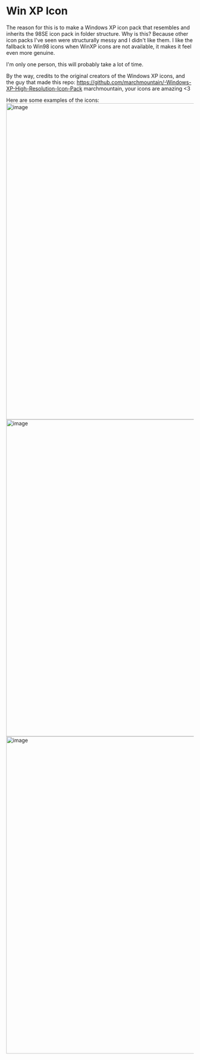 # Win XP Icon

The reason for this is to make a Windows XP icon pack that resembles and inherits the 98SE icon pack in folder structure. Why is this? Because other icon packs I've seen were structurally messy and I didn't like them. I like the fallback to Win98 icons when WinXP icons are not available, it makes it feel even more genuine.

I'm only one person, this will probably take a lot of time.

By the way, credits to the original creators of the Windows XP icons, and the guy that made this repo: https://github.com/marchmountain/-Windows-XP-High-Resolution-Icon-Pack
marchmountain, your icons are amazing <3

Here are some examples of the icons:
<img width="1318" height="849" alt="image" src="https://github.com/user-attachments/assets/aa56d988-f3ed-48c7-a6b4-5544ee6a9a16" />
<img width="1324" height="851" alt="image" src="https://github.com/user-attachments/assets/ef92e925-0531-4046-ba00-459381fc6f6b" />
<img width="1325" height="852" alt="image" src="https://github.com/user-attachments/assets/0d6f9b20-7f3b-430d-863f-407776d07983" />
